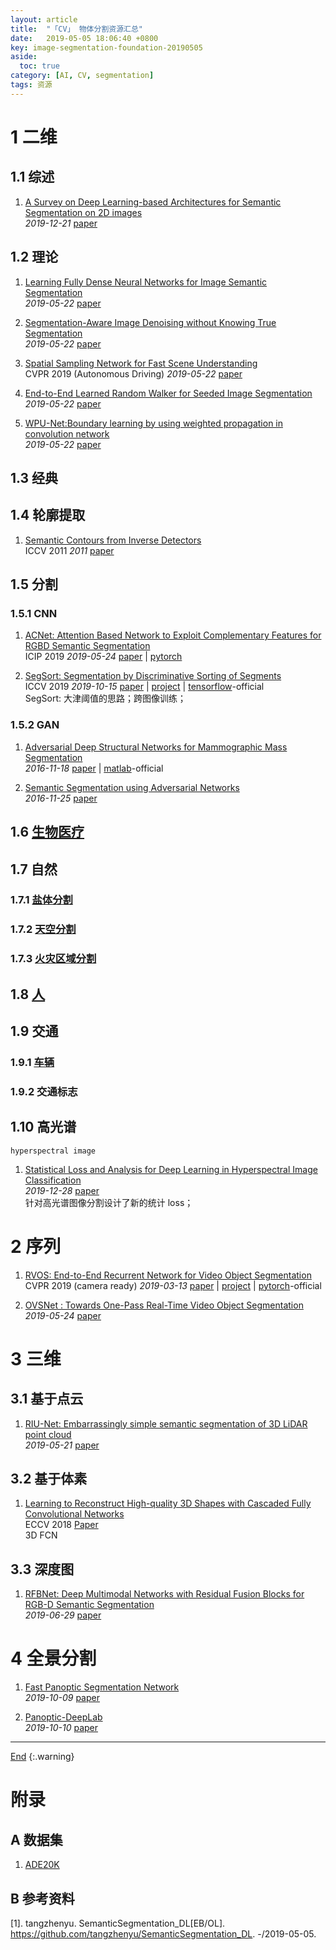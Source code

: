 ```yaml
---
layout: article
title:  "「CV」 物体分割资源汇总"
date:   2019-05-05 18:06:40 +0800
key: image-segmentation-foundation-20190505
aside:
  toc: true
category: [AI, CV, segmentation]
tags: 资源
---
```

<span id='head'></span>

<!--more-->  

# 1 二维
## 1.1 综述
1. [A Survey on Deep Learning-based Architectures for Semantic Segmentation on 2D images](http://cn.arxiv.org/abs/1912.10230)    
*2019-12-21* [paper](https://arxiv.org/abs/1912.10230)    

## 1.2 理论

1. [Learning Fully Dense Neural Networks for Image Semantic Segmentation](http://cn.arxiv.org/abs/1905.08929)   
*2019-05-22* [paper](https://arxiv.org/abs/1905.08929)   

1. [Segmentation-Aware Image Denoising without Knowing True Segmentation](http://cn.arxiv.org/abs/1905.08965)   
*2019-05-22* [paper](https://arxiv.org/abs/1905.08965)   

1. [Spatial Sampling Network for Fast Scene Understanding](http://cn.arxiv.org/abs/1905.09033)   
CVPR 2019 (Autonomous Driving) *2019-05-22* [paper](https://arxiv.org/abs/1905.09033)    

1. [End-to-End Learned Random Walker for Seeded Image Segmentation](https://arxiv.org/abs/1905.09045)   
*2019-05-22* [paper](https://arxiv.org/abs/1905.09045)   

1. [WPU-Net:Boundary learning by using weighted propagation in convolution network](https://arxiv.org/abs/1905.09226)   
*2019-05-22* [paper](https://arxiv.org/abs/1905.09226)   

## 1.3 经典

## 1.4 轮廓提取
1. [Semantic Contours from Inverse Detectors](http://home.bharathh.info/pubs/pdfs/BharathICCV2011.pdf)   
ICCV 2011 *2011* [paper](http://home.bharathh.info/pubs/pdfs/BharathICCV2011.pdf)     

## 1.5 分割
### 1.5.1 CNN
1. [ACNet: Attention Based Network to Exploit Complementary Features for RGBD Semantic Segmentation](https://arxiv.org/abs/1905.10089)   
ICIP 2019 *2019-05-24* [paper](https://arxiv.org/abs/1905.10089) | [pytorch](https://github.com/anheidelonghu/ACNet)    

1. [SegSort: Segmentation by Discriminative Sorting of Segments](https://arxiv.org/abs/1910.06962)    
ICCV 2019 *2019-10-15* [paper](https://arxiv.org/abs/1910.06962) | [project](https://jyhjinghwang.github.io/projects/segsort.html) | [tensorflow](https://github.com/jyhjinghwang/SegSort)-official    
SegSort: 大津阈值的思路；跨图像训练；    


### 1.5.2 GAN

1.  [Adversarial Deep Structural Networks for Mammographic Mass Segmentation](http://cn.arxiv.org/abs/1611.05970)   
*2016-11-18* [paper](https://arxiv.org/abs/1611.05970) | [matlab](https://github.com/wentaozhu/adversarial-deep-structural-networks)-official      

1.  [Semantic Segmentation using Adversarial Networks](http://cn.arxiv.org/abs/1611.08408)  
*2016-11-25* [paper](https://arxiv.org/abs/1611.08408)     

## 1.6 [生物医疗](/ai/cv/medical/2019/05/23/foundation.html#13-分割)


## 1.7 自然
### 1.7.1 [盐体分割](/ai/cv/nature/salt_bodies/2019/10/16/foundation.html#3-分割)
### 1.7.2 [天空分割](/ai/cv/nature/sky/2019/10/16/foundation.html#4-天空分割)
### 1.7.3 [火灾区域分割](/ai/cv/nature/fire_disaster/2019/10/16/foundation.html#3-火灾区域分割)


## 1.8 [人](/ai/cv/human/human_segmentation/2019/05/14/foundation.html)

## 1.9 交通
### 1.9.1 [车辆](/ai/cv/vehicle/vehicle_segmentation/2019/10/10/foundation.html)
### 1.9.2 交通标志   

## 1.10 高光谱
`hyperspectral image`    
1. [Statistical Loss and Analysis for Deep Learning in Hyperspectral Image Classification](http://cn.arxiv.org/abs/1912.12385)  
 *2019-12-28* [paper](https://arxiv.org/abs/1912.12385)     
 针对高光谱图像分割设计了新的统计 loss；     

# 2 序列
1. [RVOS: End-to-End Recurrent Network for Video Object Segmentation](http://cn.arxiv.org/abs/1903.05612)   
CVPR 2019 (camera ready) *2019-03-13* [paper](https://arxiv.org/abs/1903.05612) | [project](https://imatge-upc.github.io/rvos/) | [pytorch](https://github.com/imatge-upc/rvos)-official   

1. [OVSNet : Towards One-Pass Real-Time Video Object Segmentation](http://cn.arxiv.org/abs/1905.10064)   
*2019-05-24* [paper](https://arxiv.org/abs/1905.10064)   

# 3 三维
## 3.1 基于点云
1. [RIU-Net: Embarrassingly simple semantic segmentation of 3D LiDAR point cloud](https://arxiv.org/abs/1905.08748)   
*2019-05-21* [paper](https://arxiv.org/abs/1905.08748)   

## 3.2 基于体素
1. [Learning to Reconstruct High-quality 3D Shapes with Cascaded Fully Convolutional Networks](http://openaccess.thecvf.com/content_ECCV_2018/papers/Yan-Pei_Cao_Learning_to_Reconstruct_ECCV_2018_paper.pdf)    
ECCV 2018 [Paper](http://openaccess.thecvf.com/content_ECCV_2018/papers/Yan-Pei_Cao_Learning_to_Reconstruct_ECCV_2018_paper.pdf)   
3D FCN  

## 3.3 深度图
1. [RFBNet: Deep Multimodal Networks with Residual Fusion Blocks for RGB-D Semantic Segmentation](http://cn.arxiv.org/abs/1907.00135)   
*2019-06-29* [paper](https://arxiv.org/abs/1907.00135)   

# 4 全景分割
1. [Fast Panoptic Segmentation Network](http://cn.arxiv.org/abs/1910.03892)    
*2019-10-09* [paper](https://arxiv.org/abs/1910.03892)    

1. [Panoptic-DeepLab](http://cn.arxiv.org/abs/1910.04751)     
*2019-10-10* [paper](https://arxiv.org/abs/1910.04751)    


-------------------  
[End](#head)
{:.warning}  


# 附录
## A 数据集

1. [ADE20K](https://groups.csail.mit.edu/vision/datasets/ADE20K/)    

## B 参考资料
[1]. tangzhenyu. SemanticSegmentation_DL[EB/OL]. <https://github.com/tangzhenyu/SemanticSegmentation_DL>. -/2019-05-05.   
